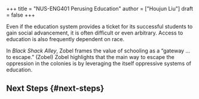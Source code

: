 +++
title = "NUS-ENG401 Perusing Education"
author = ["Houjun Liu"]
draft = false
+++

Even if the education system provides a ticket for its successful students to gain social advancement, it is often difficult or even arbitrary. Access to education is also frequently dependent on race.

In _Black Shack Alley_, Zobel frames the value of schooling as a “gateway … to escape.” (Zobel) Zobel highlights that the main way to escape the oppression in the colonies is by leveraging the itself oppressive systems of education.


## Next Steps {#next-steps}